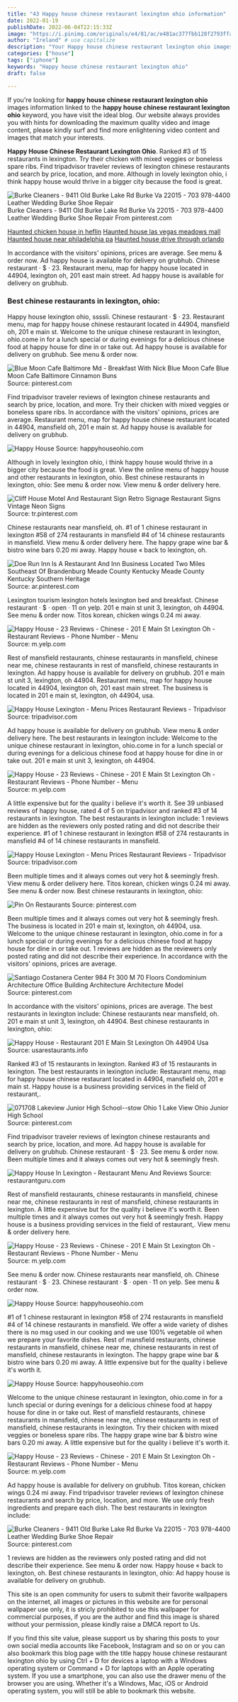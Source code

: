 ```yaml
---
title: "43 Happy house chinese restaurant lexington ohio information"
date: 2022-01-19
publishDate: 2022-06-04T22:15:33Z
image: "https://i.pinimg.com/originals/e4/81/ac/e481ac377fbb128f2793ffa8cdf508f6.jpg"
author: "Ireland" # use capitalize
description: "Your Happy house chinese restaurant lexington ohio images are ready. Happy house chinese restaurant lexington ohio are a topic that is being searched for and liked by netizens now. You can Download the Happy house chinese restaurant lexington ohio files here. Download all free images."
categories: ["house"]
tags: ["iphone"]
keywords: "Happy house chinese restaurant lexington ohio"
draft: false

---
```


If you're looking for **happy house chinese restaurant lexington ohio** images information linked to the **happy house chinese restaurant lexington ohio** keyword, you have visit the ideal  blog.  Our website always  provides you with  hints  for downloading  the maximum  quality video and image  content, please kindly surf and find more enlightening video content and images  that match your interests.

**Happy House Chinese Restaurant Lexington Ohio**. Ranked #3 of 15 restaurants in lexington. Try their chicken with mixed veggies or boneless spare ribs. Find tripadvisor traveler reviews of lexington chinese restaurants and search by price, location, and more. Although in lovely lexington ohio, i think happy house would thrive in a bigger city because the food is great.

![Burke Cleaners - 9411 Old Burke Lake Rd Burke Va 22015 - 703 978-4400 Leather Wedding Burke Shoe Repair](https://i.pinimg.com/originals/e4/81/ac/e481ac377fbb128f2793ffa8cdf508f6.jpg "Burke Cleaners - 9411 Old Burke Lake Rd Burke Va 22015 - 703 978-4400 Leather Wedding Burke Shoe Repair")
Burke Cleaners - 9411 Old Burke Lake Rd Burke Va 22015 - 703 978-4400 Leather Wedding Burke Shoe Repair From pinterest.com

[Haunted chicken house in heflin](/haunted-chicken-house-in-heflin/)
[Haunted house las vegas meadows mall](/haunted-house-las-vegas-meadows-mall/)
[Haunted house near philadelphia pa](/haunted-house-near-philadelphia-pa/)
[Haunted house drive through orlando](/haunted-house-drive-through-orlando/)

In accordance with the visitors&#039; opinions, prices are average. See menu &amp; order now. Ad happy house is available for delivery on grubhub. Chinese restaurant · $ · 23. Restaurant menu, map for happy house located in 44904, lexington oh, 201 east main street. Ad happy house is available for delivery on grubhub.

### Best chinese restaurants in lexington, ohio:

Happy house lexington ohio, ssssli. Chinese restaurant · $ · 23. Restaurant menu, map for happy house chinese restaurant located in 44904, mansfield oh, 201 e main st. Welcome to the unique chinese restaurant in lexington, ohio.come in for a lunch special or during evenings for a delicious chinese food at happy house for dine in or take out. Ad happy house is available for delivery on grubhub. See menu &amp; order now.


![Blue Moon Cafe Baltimore Md - Breakfast With Nick Blue Moon Cafe Blue Moon Cafe Baltimore Cinnamon Buns](https://i.pinimg.com/736x/36/cf/f4/36cff4574341dfd47b6c12daec2b7b5f--blue-moon-cafe-baltimore.jpg "Blue Moon Cafe Baltimore Md - Breakfast With Nick Blue Moon Cafe Blue Moon Cafe Baltimore Cinnamon Buns")
Source: pinterest.com

Find tripadvisor traveler reviews of lexington chinese restaurants and search by price, location, and more. Try their chicken with mixed veggies or boneless spare ribs. In accordance with the visitors&#039; opinions, prices are average. Restaurant menu, map for happy house chinese restaurant located in 44904, mansfield oh, 201 e main st. Ad happy house is available for delivery on grubhub.

![Happy House](https://happyhouseohio.com/img/light.png "Happy House")
Source: happyhouseohio.com

Although in lovely lexington ohio, i think happy house would thrive in a bigger city because the food is great. View the online menu of happy house and other restaurants in lexington, ohio. Best chinese restaurants in lexington, ohio: See menu &amp; order now. View menu &amp; order delivery here.

![Cliff House Motel And Restaurant Sign Retro Signage Restaurant Signs Vintage Neon Signs](https://i.pinimg.com/originals/2c/b5/e4/2cb5e403099b33896ae6453a328baa61.jpg "Cliff House Motel And Restaurant Sign Retro Signage Restaurant Signs Vintage Neon Signs")
Source: tr.pinterest.com

Chinese restaurants near mansfield, oh. #1 of 1 chinese restaurant in lexington #58 of 274 restaurants in mansfield #4 of 14 chinese restaurants in mansfield. View menu &amp; order delivery here. The happy grape wine bar &amp; bistro wine bars 0.20 mi away. Happy house « back to lexington, oh.

![Doe Run Inn Is A Restaurant And Inn Business Located Two Miles Southeast Of Brandenburg Meade County Kentucky Meade County Kentucky Southern Heritage](https://i.pinimg.com/originals/bd/6b/63/bd6b63071662aff75edd0e5cdae260d0.jpg "Doe Run Inn Is A Restaurant And Inn Business Located Two Miles Southeast Of Brandenburg Meade County Kentucky Meade County Kentucky Southern Heritage")
Source: ar.pinterest.com

Lexington tourism lexington hotels lexington bed and breakfast. Chinese restaurant · $ · open · 11 on yelp. 201 e main st unit 3, lexington, oh 44904. See menu &amp; order now. Titos korean, chicken wings 0.24 mi away.

![Happy House - 23 Reviews - Chinese - 201 E Main St Lexington Oh - Restaurant Reviews - Phone Number - Menu](https://s3-media0.fl.yelpcdn.com/bphoto/mlMK3rlcWcwU-HzABdnEDQ/348s.jpg "Happy House - 23 Reviews - Chinese - 201 E Main St Lexington Oh - Restaurant Reviews - Phone Number - Menu")
Source: m.yelp.com

Rest of mansfield restaurants, chinese restaurants in mansfield, chinese near me, chinese restaurants in rest of mansfield, chinese restaurants in lexington. Ad happy house is available for delivery on grubhub. 201 e main st unit 3, lexington, oh 44904. Restaurant menu, map for happy house located in 44904, lexington oh, 201 east main street. The business is located in 201 e main st, lexington, oh 44904, usa.

![Happy House Lexington - Menu Prices Restaurant Reviews - Tripadvisor](https://media-cdn.tripadvisor.com/media/photo-s/16/bb/dd/3d/photo0jpg.jpg "Happy House Lexington - Menu Prices Restaurant Reviews - Tripadvisor")
Source: tripadvisor.com

Ad happy house is available for delivery on grubhub. View menu &amp; order delivery here. The best restaurants in lexington include: Welcome to the unique chinese restaurant in lexington, ohio.come in for a lunch special or during evenings for a delicious chinese food at happy house for dine in or take out. 201 e main st unit 3, lexington, oh 44904.

![Happy House - 23 Reviews - Chinese - 201 E Main St Lexington Oh - Restaurant Reviews - Phone Number - Menu](https://s3-media0.fl.yelpcdn.com/bphoto/2whvkktmJjyevmja9IWCCg/348s.jpg "Happy House - 23 Reviews - Chinese - 201 E Main St Lexington Oh - Restaurant Reviews - Phone Number - Menu")
Source: m.yelp.com

A little expensive but for the quality i believe it&#039;s worth it. See 39 unbiased reviews of happy house, rated 4 of 5 on tripadvisor and ranked #3 of 14 restaurants in lexington. The best restaurants in lexington include: 1 reviews are hidden as the reviewers only posted rating and did not describe their experience. #1 of 1 chinese restaurant in lexington #58 of 274 restaurants in mansfield #4 of 14 chinese restaurants in mansfield.

![Happy House Lexington - Menu Prices Restaurant Reviews - Tripadvisor](https://media-cdn.tripadvisor.com/media/photo-s/07/dd/b3/5f/photo1jpg.jpg "Happy House Lexington - Menu Prices Restaurant Reviews - Tripadvisor")
Source: tripadvisor.com

Been multiple times and it always comes out very hot &amp; seemingly fresh. View menu &amp; order delivery here. Titos korean, chicken wings 0.24 mi away. See menu &amp; order now. Best chinese restaurants in lexington, ohio:

![Pin On Restaurants](https://i.pinimg.com/originals/df/51/5a/df515aa191daebf77cf5446b1a1cb939.jpg "Pin On Restaurants")
Source: pinterest.com

Been multiple times and it always comes out very hot &amp; seemingly fresh. The business is located in 201 e main st, lexington, oh 44904, usa. Welcome to the unique chinese restaurant in lexington, ohio.come in for a lunch special or during evenings for a delicious chinese food at happy house for dine in or take out. 1 reviews are hidden as the reviewers only posted rating and did not describe their experience. In accordance with the visitors&#039; opinions, prices are average.

![Santiago Costanera Center 984 Ft 300 M 70 Floors Condominium Architecture Office Building Architecture Architecture Model](https://i.pinimg.com/736x/ce/68/12/ce6812953968d5bd97d346ee92fab1ca--skyscrapers-santiago.jpg "Santiago Costanera Center 984 Ft 300 M 70 Floors Condominium Architecture Office Building Architecture Architecture Model")
Source: pinterest.com

In accordance with the visitors&#039; opinions, prices are average. The best restaurants in lexington include: Chinese restaurants near mansfield, oh. 201 e main st unit 3, lexington, oh 44904. Best chinese restaurants in lexington, ohio:

![Happy House - Restaurant 201 E Main St Lexington Oh 44904 Usa](https://cdn.usarestaurants.info/assets/uploads/2bb8a5b9cb65399642cc8219353cb9d2_-united-states-ohio-richland-county-troy-township-lexington-387153-happy-househtm.jpg "Happy House - Restaurant 201 E Main St Lexington Oh 44904 Usa")
Source: usarestaurants.info

Ranked #3 of 15 restaurants in lexington. Ranked #3 of 15 restaurants in lexington. The best restaurants in lexington include: Restaurant menu, map for happy house chinese restaurant located in 44904, mansfield oh, 201 e main st. Happy house is a business providing services in the field of restaurant,.

![071708 Lakeview Junior High School--stow Ohio 1 Lake View Ohio Junior High School](https://i.pinimg.com/736x/69/64/d1/6964d1cecd05f5d7f59c7b0ff0af09e8--high-school-classes-high-schools.jpg "071708 Lakeview Junior High School--stow Ohio 1 Lake View Ohio Junior High School")
Source: pinterest.com

Find tripadvisor traveler reviews of lexington chinese restaurants and search by price, location, and more. Ad happy house is available for delivery on grubhub. Chinese restaurant · $ · 23. See menu &amp; order now. Been multiple times and it always comes out very hot &amp; seemingly fresh.

![Happy House In Lexington - Restaurant Menu And Reviews](https://img.restaurantguru.com/c4ef-Happy-House-Lexington-interior.jpg "Happy House In Lexington - Restaurant Menu And Reviews")
Source: restaurantguru.com

Rest of mansfield restaurants, chinese restaurants in mansfield, chinese near me, chinese restaurants in rest of mansfield, chinese restaurants in lexington. A little expensive but for the quality i believe it&#039;s worth it. Been multiple times and it always comes out very hot &amp; seemingly fresh. Happy house is a business providing services in the field of restaurant,. View menu &amp; order delivery here.

![Happy House - 23 Reviews - Chinese - 201 E Main St Lexington Oh - Restaurant Reviews - Phone Number - Menu](https://s3-media0.fl.yelpcdn.com/bphoto/CAjQrNlLyBfHEhb5S_a1Pg/348s.jpg "Happy House - 23 Reviews - Chinese - 201 E Main St Lexington Oh - Restaurant Reviews - Phone Number - Menu")
Source: m.yelp.com

See menu &amp; order now. Chinese restaurants near mansfield, oh. Chinese restaurant · $ · 23. Chinese restaurant · $ · open · 11 on yelp. See menu &amp; order now.

![Happy House](https://happyhouseohio.com/img/logo.png "Happy House")
Source: happyhouseohio.com

#1 of 1 chinese restaurant in lexington #58 of 274 restaurants in mansfield #4 of 14 chinese restaurants in mansfield. We offer a wide variety of dishes there is no msg used in our cooking and we use 100% vegetable oil when we prepare your favorite dishes. Rest of mansfield restaurants, chinese restaurants in mansfield, chinese near me, chinese restaurants in rest of mansfield, chinese restaurants in lexington. The happy grape wine bar &amp; bistro wine bars 0.20 mi away. A little expensive but for the quality i believe it&#039;s worth it.

![Happy House](https://www.happyhouseohio.com/img/l_top_bg.png "Happy House")
Source: happyhouseohio.com

Welcome to the unique chinese restaurant in lexington, ohio.come in for a lunch special or during evenings for a delicious chinese food at happy house for dine in or take out. Rest of mansfield restaurants, chinese restaurants in mansfield, chinese near me, chinese restaurants in rest of mansfield, chinese restaurants in lexington. Try their chicken with mixed veggies or boneless spare ribs. The happy grape wine bar &amp; bistro wine bars 0.20 mi away. A little expensive but for the quality i believe it&#039;s worth it.

![Happy House - 23 Reviews - Chinese - 201 E Main St Lexington Oh - Restaurant Reviews - Phone Number - Menu](https://s3-media0.fl.yelpcdn.com/bphoto/owZ-EDQfOw59MLwNlBxaZA/348s.jpg "Happy House - 23 Reviews - Chinese - 201 E Main St Lexington Oh - Restaurant Reviews - Phone Number - Menu")
Source: m.yelp.com

Ad happy house is available for delivery on grubhub. Titos korean, chicken wings 0.24 mi away. Find tripadvisor traveler reviews of lexington chinese restaurants and search by price, location, and more. We use only fresh ingredients and prepare each dish. The best restaurants in lexington include:

![Burke Cleaners - 9411 Old Burke Lake Rd Burke Va 22015 - 703 978-4400 Leather Wedding Burke Shoe Repair](https://i.pinimg.com/originals/e4/81/ac/e481ac377fbb128f2793ffa8cdf508f6.jpg "Burke Cleaners - 9411 Old Burke Lake Rd Burke Va 22015 - 703 978-4400 Leather Wedding Burke Shoe Repair")
Source: pinterest.com

1 reviews are hidden as the reviewers only posted rating and did not describe their experience. See menu &amp; order now. Happy house « back to lexington, oh. Best chinese restaurants in lexington, ohio: Ad happy house is available for delivery on grubhub.

This site is an open community for users to submit their favorite wallpapers on the internet, all images or pictures in this website are for personal wallpaper use only, it is stricly prohibited to use this wallpaper for commercial purposes, if you are the author and find this image is shared without your permission, please kindly raise a DMCA report to Us.

If you find this site value, please support us by sharing this posts to your own social media accounts like Facebook, Instagram and so on or you can also bookmark this blog page with the title happy house chinese restaurant lexington ohio by using Ctrl + D for devices a laptop with a Windows operating system or Command + D for laptops with an Apple operating system. If you use a smartphone, you can also use the drawer menu of the browser you are using. Whether it's a Windows, Mac, iOS or Android operating system, you will still be able to bookmark this website.
